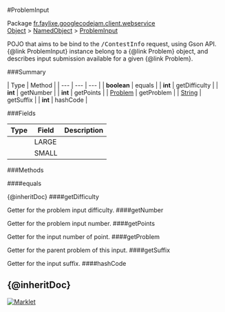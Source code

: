 #ProblemInput

Package [fr.faylixe.googlecodejam.client.webservice](README.md)<br>
[Object](../../../../java/langObject.md) > [NamedObject](commonNamedObject.md) > [ProblemInput](ProblemInput.md)

<p>POJO that aims to be bind to the <tt>/ContestInfo</tt>
 request, using Gson API. {@link ProblemInput} instance belong
 to a {@link Problem} object, and describes input submission
 available for a given {@link Problem}.</p>

###Summary


| Type | Method |
| --- | --- | --- |
| **boolean** | equals |
| **int** | getDifficulty |
| **int** | getNumber |
| **int** | getPoints |
| [Problem](Problem.md) | getProblem |
| [String](../../../../java/langString.md) | getSuffix |
| **int** | hashCode |

###Fields


| Type | Field | Description |
| --- | --- | --- |
|  | LARGE |
|  | SMALL |

###Methods

####equals

{@inheritDoc}
####getDifficulty

Getter for the problem input difficulty.
####getNumber

Getter for the problem input number.
####getPoints

Getter for the input number of point.
####getProblem

Getter for the parent problem of this input.
####getSuffix

Getter for the input suffix.
####hashCode

{@inheritDoc}
---
[![Marklet](https://img.shields.io/badge/Generated%20by-Marklet-green.svg)](https://github.com/Faylixe/marklet)